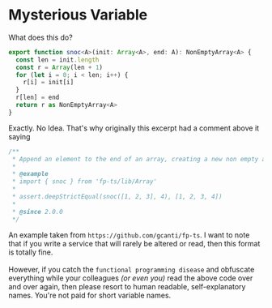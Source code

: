 # Mysterious Variable

What does this do?
```typescript
export function snoc<A>(init: Array<A>, end: A): NonEmptyArray<A> {
  const len = init.length
  const r = Array(len + 1)
  for (let i = 0; i < len; i++) {
    r[i] = init[i]
  }
  r[len] = end
  return r as NonEmptyArray<A>
}
```

Exactly. No Idea.
That's why originally this excerpt had a comment above it saying
```typescript
/**
 * Append an element to the end of an array, creating a new non empty array
 *
 * @example
 * import { snoc } from 'fp-ts/lib/Array'
 *
 * assert.deepStrictEqual(snoc([1, 2, 3], 4), [1, 2, 3, 4])
 *
 * @since 2.0.0
 */
```

An example taken from `https://github.com/gcanti/fp-ts`. I want to note that if you write a service that will rarely be altered or read, then this format is totally fine. <br /><br />
However, if you catch the `functional programming disease` and obfuscate everything while your colleagues _(or even you)_ read the above code over and over again, then please resort to human readable, self-explanatory names. You're not paid for short variable names.
